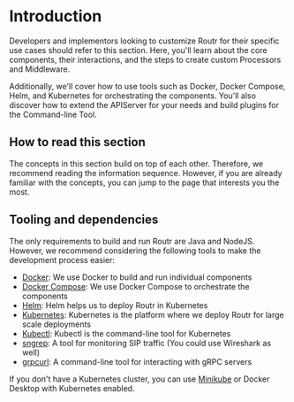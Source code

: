 # Introduction

Developers and implementors looking to customize Routr for their specific use cases should refer to this section. Here, you'll learn about the core components, their interactions, and the steps to create custom Processors and Middleware.

Additionally, we'll cover how to use tools such as Docker, Docker Compose, Helm, and Kubernetes for orchestrating the components. You'll also discover how to extend the APIServer for your needs and build plugins for the Command-line Tool.

## How to read this section

The concepts in this section build on top of each other. Therefore, we recommend reading the information sequence. However, if you are already familiar with the concepts, you can jump to the page that interests you the most.

## Tooling and dependencies

The only requirements to build and run Routr are Java and NodeJS. However, we recommend considering the following tools to make the development process easier:

- [Docker](https://www.docker.com/): We use Docker to build and run individual components
- [Docker Compose](https://docs.docker.com/compose/): We use Docker Compose to orchestrate the components
- [Helm](https://helm.sh/): Helm helps us to deploy Routr in Kubernetes
- [Kubernetes](https://kubernetes.io/): Kubernetes is the platform where we deploy Routr for large scale deployments
- [Kubectl](https://kubernetes.io/docs/tasks/tools/install-kubectl/): Kubectl is the command-line tool for Kubernetes
- [sngrep](link): A tool for monitoring SIP traffic (You could use Wireshark as well)
- [grpcurl](link): A command-line tool for interacting with gRPC servers

If you don't have a Kubernetes cluster, you can use [Minikube](https://kubernetes.io/docs/tasks/tools/install-minikube/) or Docker Desktop with Kubernetes enabled.